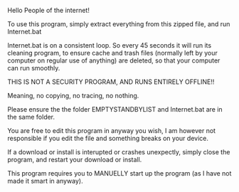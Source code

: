 Hello People of the internet!

To use this program, simply extract everything from this zipped file, and run Internet.bat

Internet.bat is on a consistent loop. So every 45 seconds it will run its cleaning program, to ensure cache and trash files 
(normally left by your computer on regular use of anything) are deleted, so that your computer can run smoothly.

THIS IS NOT A SECURITY PROGRAM, AND RUNS ENTIRELY OFFLINE!!

Meaning, no copying, no tracing, no nothing.

Please ensure the the folder EMPTYSTANDBYLIST and Internet.bat are in the same folder.

You are free to edit this program in anyway you wish, I am however not responsible if you edit the file and something breaks on your device.

If a download or install is interupted or crashes unexpectly, simply close the program, and restart your download or install.

This program requires you to MANUELLY start up the program (as I have not made it smart in anyway).
